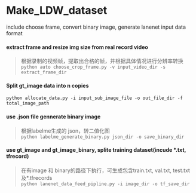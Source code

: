# Make_LDW_dataset
include choose frame, convert binary image, generate lanenet input data format

#### extract frame and resize img size from real record video <br>
> 根据录制的视频帧，提取出合格的帧，并根据具体情况进行分辨率转换 <br>
```python auto choose_crop_frame.py -v input_video_dir -s extract_frame_dir```

#### Split gt_image data into n copies <br>
```python allocate_data.py -i input_sub_image_file -o out_file_dir -f total_image_path```

#### use .json file gennerate binary image <br>
> 根据labelme生成的 json，转二值化图 <br>
```python labelme_generate_binary.py json_dir -o save_binary_dir```

#### use gt_image and gt_image_binary, splite training dataset(incude *.txt, tfrecord) <br>
> 在有image 和 binary的路径下执行，可生成包含train.txt, val.txt, test.txt及*.tfrecords <br>
```python lanenet_data_feed_pipline.py -i image_dir -o tf_save_dir```
